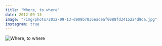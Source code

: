 ```yaml
---
title: "Where, to where"
date: 2012-09-13
image: "/img/photo/2012-09-13-d909b7836eaceaf0088fd3415224d9da.jpg"
instagram: true
---
```


![Where, to where](/img/photo/2012-09-13-d909b7836eaceaf0088fd3415224d9da.jpg)

